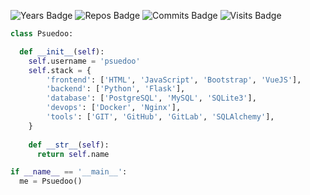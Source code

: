 ![Years Badge](https://badges.pufler.dev/years/psuedoo?style=for-the-badge&color=orange)
![Repos Badge](https://badges.pufler.dev/repos/psuedoo?style=for-the-badge&color=orange)
![Commits Badge](https://badges.pufler.dev/commits/all/psuedoo?style=for-the-badge&color=orange)
![Visits Badge](https://badges.pufler.dev/visits/psuedoo/psuedoo?style=for-the-badge&color=orange)

```py
class Psuedoo:

  def __init__(self):
    self.username = 'psuedoo'
    self.stack = {
        'frontend': ['HTML', 'JavaScript', 'Bootstrap', 'VueJS'],
        'backend': ['Python', 'Flask'],
        'database': ['PostgreSQL', 'MySQL', 'SQLite3'],
        'devops': ['Docker', 'Nginx'],
        'tools': ['GIT', 'GitHub', 'GitLab', 'SQLAlchemy'],
    }
    
    def __str__(self):
      return self.name

if __name__ == '__main__':
  me = Psuedoo()
```
